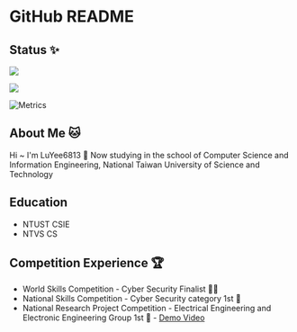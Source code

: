 # GitHub README

## Status ✨
![](https://github-readme-stats.vercel.app/api?username=LuYee6813&theme=nord&show_icons=true)

![](https://github-readme-stats.vercel.app/api/top-langs/?username=LuYee6813&theme=nord&layout=compact&card_width=445)

![Metrics](https://metrics.lecoq.io/LuYee6813?template=classic&base.header=0&base.activity=0&base.community=0&base.repositories=0&base.metadata=0&isocalendar=1&isocalendar.duration=half-year&config.timezone=Asia%2FTaipei)

## About Me 🐱
Hi ~ I'm LuYee6813 👋 
Now studying in the school of Computer Science and Information Engineering, National Taiwan University of Science and Technology 



## Education
- NTUST CSIE
- NTVS CS

## Competition Experience 🏆
- World Skills Competition - Cyber Security Finalist 🕵️‍♂️
- National Skills Competition - Cyber Security category 1st 🏅️
- National Research Project Competition - Electrical Engineering and Electronic Engineering Group 1st 🏅️ - [Demo Video](https://www.youtube.com/watch?v=RBECyGg3n4c)


